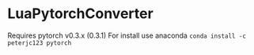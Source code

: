 # LuaPytorchConverter
Requires pytorch v0.3.x (0.3.1)
For install use anaconda
```conda install -c peterjc123 pytorch```

